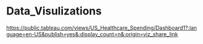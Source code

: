 # Data_Visulizations
<a> https://public.tableau.com/views/US_Healthcare_Spending/Dashboard1?:language=en-US&publish=yes&:display_count=n&:origin=viz_share_link </a>
